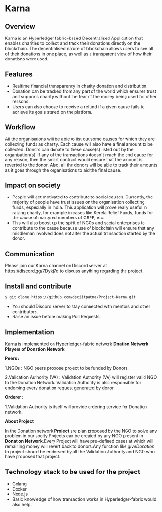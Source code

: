 # Karna

## Overview

Karna is an Hyperledger fabric-based Decentralised Application that enables charities to collect and track their donations directly on the blockchain. The decentralised nature of blockchain allows users to see all of their donations in one place, as well as a transparent view of how their donations were used.

## Features

* Realtime financial transparency in charity donation and distribution.
* Donation can be tracked from any part of the world which ensures trust and supports charity without the fear of the money being used for other reasons.
* Users can also choose to receive a refund if a given cause fails to achieve its goals stated on the platform.

## Workflow

All the organisations will be able to list out some causes for which they are collecting funds as charity. Each cause will also have a final amount to be collected. Donors can donate to these cause(s) listed out by the organisation(s).  If any of the transactions doesn't reach the end cause for any reason, then the smart contract would ensure that the amount is reverted to the donor. Also, all the donors will be able to track their amounts as it goes through the organisations to aid the final cause.

## Impact on society

* People will get motivated to contribute to social causes. Currently, the majority of people have trust issues on the organisation collecting funds, especially in India. This application will prove really useful in raising charity, for example in cases like Kerela Relief Funds, funds for the cause of martyred members of CRPF, etc.
* This will also boost up the spirit of NGOs and social enterprises to contribute to the cause because use of blockchain will ensure that any middleman involved does not alter the actual transaction started by the donor.

## Communication

Please join our Karna channel on Discord server at https://discord.gg/7Dykj7d to discuss anything regarding the project.


## Install and contribute
```Open Git BASH on Windows or Terminal in Linux/MacOS and enter the following: 
$ git clone https://github.com/dsciitpatna/Project-Karna.git
```

* You should Discord server to stay connected with mentors and other contributors.
* Raise an issue before making Pull Requests.

## Implementation

 Karna is implemented on Hyperledger-fabric network **Dnation Network**
**Players of Donation Network**

**Peers :**

1.NGOs : NGO peers propose project to be funded by Donors.

2.Validation Authority (VA) : Validation Authority (VA) will register valid NGO to the Donation Network. Validation Authority is also responsible for endorsing every donation request generated by donor.

**Orderer :**

1.Validation Authority is itself will provide ordering service for Donation network.


**About Project**

In the Donation network **Project** are plan proposed by the NGO to solve any problem in our socity.Projects can be created by any NGO present in **Donation Network**.Every Project will have pre-defined cases at which will remaining money will revert back to donors.Any function like *giveDonation* to project should be endorsed by all the Validation Authority and NGO who have proposed that project. 

## Technology stack to be used for the project

* Golang
* Docker
* Node.js
* Basic knowledge of how transaction works in Hyperledger-fabric would also help.
